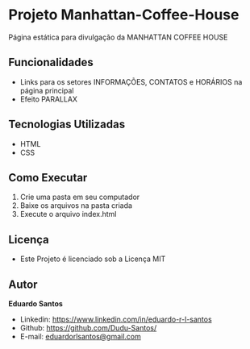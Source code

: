 # Projeto Manhattan-Coffee-House
Página estática para divulgação da MANHATTAN COFFEE HOUSE

## Funcionalidades
* Links para os setores INFORMAÇÕES, CONTATOS e HORÁRIOS na página principal
* Efeito PARALLAX

## Tecnologias Utilizadas
* HTML
* CSS

## Como Executar
1. Crie uma pasta em seu computador
2. Baixe os arquivos na pasta criada
3. Execute o arquivo index.html

## Licença
* Este Projeto é licenciado sob a Licença MIT

## Autor
**Eduardo Santos**
  * Linkedin: https://www.linkedin.com/in/eduardo-r-l-santos
  * Github: https://github.com/Dudu-Santos/
  * E-mail: eduardorlsantos@gmail.com
